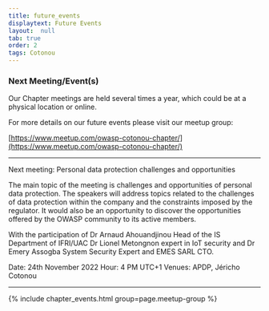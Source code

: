 ```yaml
---
title: future_events
displaytext: Future Events
layout:  null
tab: true
order: 2
tags: Cotonou
---
```



### Next Meeting/Event(s)
Our Chapter meetings are held several times a year, which could be at a physical location or online.

For more details on our future events please visit our meetup group:

[https://www.meetup.com/owasp-cotonou-chapter/](https://www.meetup.com/owasp-cotonou-chapter/)

---

Next meeting: Personal data protection challenges and opportunities

The main topic of the meeting is challenges and opportunities of personal data protection. The speakers will address topics related to the challenges of data protection within the company and the constraints imposed by the regulator. It would also be an opportunity to discover the opportunities offered by the OWASP community to its active members.

With the participation of Dr Arnaud Ahouandjinou Head of the IS Department of IFRI/UAC
Dr Lionel Metongnon expert in IoT security
and Dr Emery Assogba System Security Expert and  EMES SARL CTO.

Date: 24th November 2022
Hour: 4 PM UTC+1
Venues: APDP, Jéricho Cotonou

---

{% include chapter_events.html group=page.meetup-group %}




